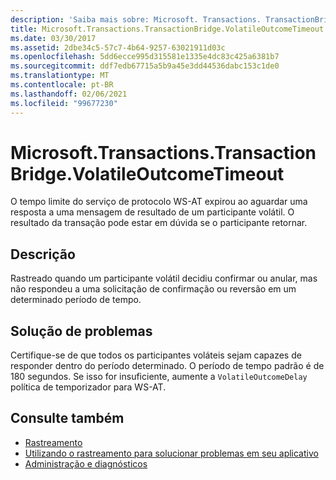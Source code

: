 ```yaml
---
description: 'Saiba mais sobre: Microsoft. Transactions. TransactionBridge. VolatileOutcomeTimeout'
title: Microsoft.Transactions.TransactionBridge.VolatileOutcomeTimeout
ms.date: 03/30/2017
ms.assetid: 2dbe34c5-57c7-4b64-9257-63021911d03c
ms.openlocfilehash: 5dd6ecce995d315581e1335e4dc83c425a6381b7
ms.sourcegitcommit: ddf7edb67715a5b9a45e3dd44536dabc153c1de0
ms.translationtype: MT
ms.contentlocale: pt-BR
ms.lasthandoff: 02/06/2021
ms.locfileid: "99677230"
---
```

# <a name="microsofttransactionstransactionbridgevolatileoutcometimeout"></a>Microsoft.Transactions.TransactionBridge.VolatileOutcomeTimeout

O tempo limite do serviço de protocolo WS-AT expirou ao aguardar uma resposta a uma mensagem de resultado de um participante volátil. O resultado da transação pode estar em dúvida se o participante retornar.  
  
## <a name="description"></a>Descrição  

 Rastreado quando um participante volátil decidiu confirmar ou anular, mas não respondeu a uma solicitação de confirmação ou reversão em um determinado período de tempo.  
  
## <a name="troubleshooting"></a>Solução de problemas  

 Certifique-se de que todos os participantes voláteis sejam capazes de responder dentro do período determinado. O período de tempo padrão é de 180 segundos.  Se isso for insuficiente, aumente a `VolatileOutcomeDelay` política de temporizador para WS-AT.  
  
## <a name="see-also"></a>Consulte também

- [Rastreamento](index.md)
- [Utilizando o rastreamento para solucionar problemas em seu aplicativo](using-tracing-to-troubleshoot-your-application.md)
- [Administração e diagnósticos](../index.md)
